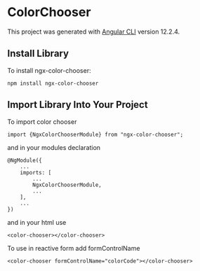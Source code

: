 # ColorChooser

This project was generated with [Angular CLI](https://github.com/angular/angular-cli) version 12.2.4.

## Install Library

To install ngx-color-chooser:

`npm install ngx-color-chooser`

## Import Library Into Your Project

To import color chooser

    import {NgxColorChooserModule} from "ngx-color-chooser";

and in your modules declaration 

    @NgModule({
        ...
        imports: [
            ...
            NgxColorChooserModule,
            ...
        ],
        ...
    })

and in your html use

    <color-chooser></color-chooser>

To use in reactive form add formControlName

    <color-chooser formControlName="colorCode"></color-chooser>
